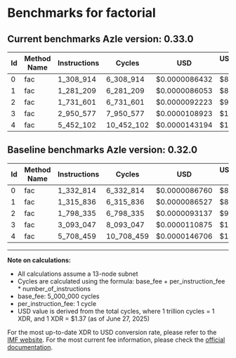 # Benchmarks for factorial

## Current benchmarks Azle version: 0.33.0

| Id  | Method Name | Instructions | Cycles     | USD           | USD/Million Calls | Change                              |
| --- | ----------- | ------------ | ---------- | ------------- | ----------------- | ----------------------------------- |
| 0   | fac         | 1_308_914    | 6_308_914  | $0.0000086432 | $8.64             | <font color="green">-23_900</font>  |
| 1   | fac         | 1_281_209    | 6_281_209  | $0.0000086053 | $8.60             | <font color="green">-34_627</font>  |
| 2   | fac         | 1_731_601    | 6_731_601  | $0.0000092223 | $9.22             | <font color="green">-66_734</font>  |
| 3   | fac         | 2_950_577    | 7_950_577  | $0.0000108923 | $10.89            | <font color="green">-142_470</font> |
| 4   | fac         | 5_452_102    | 10_452_102 | $0.0000143194 | $14.31            | <font color="green">-256_357</font> |

## Baseline benchmarks Azle version: 0.32.0

| Id  | Method Name | Instructions | Cycles     | USD           | USD/Million Calls |
| --- | ----------- | ------------ | ---------- | ------------- | ----------------- |
| 0   | fac         | 1_332_814    | 6_332_814  | $0.0000086760 | $8.67             |
| 1   | fac         | 1_315_836    | 6_315_836  | $0.0000086527 | $8.65             |
| 2   | fac         | 1_798_335    | 6_798_335  | $0.0000093137 | $9.31             |
| 3   | fac         | 3_093_047    | 8_093_047  | $0.0000110875 | $11.08            |
| 4   | fac         | 5_708_459    | 10_708_459 | $0.0000146706 | $14.67            |

---

**Note on calculations:**

- All calculations assume a 13-node subnet
- Cycles are calculated using the formula: base_fee + per_instruction_fee \* number_of_instructions
- base_fee: 5_000_000 cycles
- per_instruction_fee: 1 cycle
- USD value is derived from the total cycles, where 1 trillion cycles = 1 XDR, and 1 XDR = $1.37 (as of June 27, 2025)

For the most up-to-date XDR to USD conversion rate, please refer to the [IMF website](https://www.imf.org/external/np/fin/data/rms_sdrv.aspx).
For the most current fee information, please check the [official documentation](https://internetcomputer.org/docs/references/cycles-cost-formulas).
